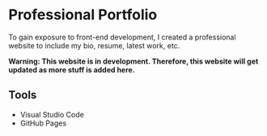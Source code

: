 # Professional Portfolio

To gain exposure to front-end development, I created a professional website to 
include my bio, resume, latest work, etc.

**Warning: This website is in development. Therefore, this website will get updated as more stuff is added here.**

## Tools

- Visual Studio Code
- GitHub Pages